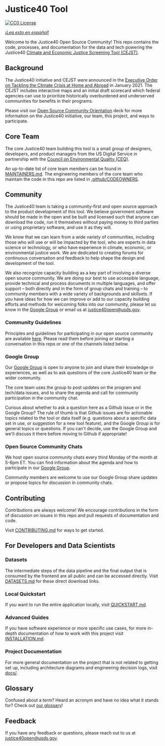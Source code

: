 # Justice40 Tool

[![CC0 License](https://img.shields.io/badge/license-CCO--1.0-brightgreen)](https://github.com/usds/justice40-tool/blob/main/LICENSE.md)

_[¡Lea esto en español!](README-es.md)_

Welcome to the Justice40 Open Source Community! This repo contains the code, processes, and documentation for the data and tech powering the Justice40 [Climate and Economic Justice Screening Tool (CEJST)](https://screeningtool.geoplatform.gov).

## Background

The Justice40 initiative and CEJST were announced in the [Executive Order on Tackling the Climate Crisis at Home and Abroad](https://www.whitehouse.gov/briefing-room/presidential-actions/2021/01/27/executive-order-on-tackling-the-climate-crisis-at-home-and-abroad/) in January 2021. The CEJST includes interactive maps and an initial draft scorecard which federal agencies can use to prioritize historically overburdened and underserved communities for benefits in their programs.

Please visit our [Open Source Community Orientation](docs/Justice40_Open_Source_Community_Orientation.pptx) deck for more information on the Justice40 initiative, our team, this project, and ways to participate.

## Core Team

The core Justice40 team building this tool is a small group of designers, developers, and product managers from the US Digital Service in partnership with the [Council on Environmental Quality (CEQ)](https://www.whitehouse.gov/ceq/).

An up-to-date list of core team members can be found in [MAINTAINERS.md](MAINTAINERS.md). The engineering members of the core team who maintain the code in this repo are listed in [.github/CODEOWNERS](.github/CODEOWNERS).

## Community

The Justice40 team is taking a community-first and open source approach to the product development of this tool. We believe government software should be made in the open and be built and licensed such that anyone can download the code, run it themselves without paying money to third parties or using proprietary software, and use it as they will.

We know that we can learn from a wide variety of communities, including those who will use or will be impacted by the tool, who are experts in data science or technology, or who have experience in climate, economic, or environmental justice work. We are dedicated to creating forums for continuous conversation and feedback to help shape the design and development of the tool.

We also recognize capacity building as a key part of involving a diverse open source community. We are doing our best to use accessible language, provide technical and process documents in multiple languages, and offer support – both directly and in the form of group chats and training – to community members with a wide variety of backgrounds and skillsets. If you have ideas for how we can improve or add to our capacity building efforts and methods for welcoming folks into our community, please let us know in the [Google Group](https://groups.google.com/u/4/g/justice40-open-source) or email us at justice40open@usds.gov.

### Community Guidelines

Principles and guidelines for participating in our open source community are available [here](COMMUNITY_GUIDELINES.md). Please read them before joining or starting a conversation in this repo or one of the channels listed below.

### Google Group

Our [Google Group](https://groups.google.com/u/4/g/justice40-open-source) is open to anyone to join and share their knowledge or experiences, as well as to ask questions of the core Justice40 team or the wider community.

The core team uses the group to post updates on the program and tech/data issues, and to share the agenda and call for community participation in the community chat.

Curious about whether to ask a question here as a Github issue or in the Google Group? The rule of thumb is that Github issues are for actionable topics related to the tool or data itself (e.g. questions about a specific data set in use, or suggestion for a new tool feature), and the Google Group is for general topics or questions. If you can't decide, use the Google Group and we'll discuss it there before moving to Github if appropriate!

### Open Source Community Chats

We host open source community chats every third Monday of the month at 5-6pm ET. You can find information about the agenda and how to participate in our [Google Group](https://groups.google.com/u/4/g/justice40-open-source).

Community members are welcome to use our Google Group share updates or propose topics for discussion in community chats.

## Contributing

Contributions are always welcome! We encourage contributions in the form of discussion on issues in this repo and pull requests of documentation and code.

Visit [CONTRIBUTING.md](CONTRIBUTING.md) for ways to get started.

## For Developers and Data Scientists

### Datasets

The intermediate steps of the data pipeline and the final output that is consumed by the frontend are all public and can be accessed directly. Visit [DATASETS.md](DATASETS.md) for these direct download links.

### Local Quickstart

If you want to run the entire application locally, visit [QUICKSTART.md](QUICKSTART.md).

### Advanced Guides

If you have software experience or more specific use cases, for more in-depth documentation of how to work with this project visit [INSTALLATION.md](INSTALLATION.md).

### Project Documentation

For more general documentation on the project that is not related to getting set up, including architecture diagrams and engineering decision logs, visit [docs/](docs/).

## Glossary

Confused about a term? Heard an acronym and have no idea what it stands for? Check out [our glossary](docs/glossary.md)!

## Feedback

If you have any feedback or questions, please reach out to us at justice40open@usds.gov.
